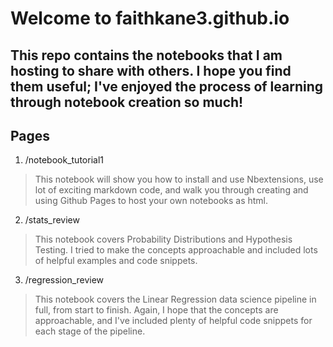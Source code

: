 # Welcome to faithkane3.github.io

## This repo contains the notebooks that I am hosting to share with others. I hope you find them useful; I've enjoyed the process of learning through notebook creation so much!

## Pages

1. /notebook_tutorial1

>This notebook will show you how to install and use Nbextensions, use lot of exciting markdown code, and walk you through creating and using Github Pages to host your own notebooks as html.

2. /stats_review

>This notebook covers Probability Distributions and Hypothesis Testing. I tried to make the concepts approachable and included lots of helpful examples and code snippets.

3. /regression_review

>This notebook covers the Linear Regression data science pipeline in full, from start to finish. Again, I hope that the concepts are approachable, and I've included plenty of helpful code snippets for each stage of the pipeline.
